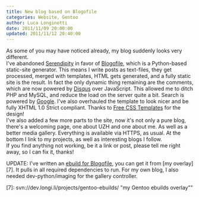 ```yaml
---
title: New blog based on Blogofile
categories: Website, Gentoo
author: Luca Longinotti
date: 2011/11/09 20:00:00
updated: 2011/11/12 20:40:00
---
```

As some of you may have noticed already, my blog suddenly looks very different.  
I've abandoned [Serendipity][1] in favor of [Blogofile][2], which is a Python-based static-site generator.
This means I write posts as text-files, they get processed, merged with templates, HTML gets generated, and
a fully static site is the result. In fact the only dynamic thing remaining are the comments, which are now
powered by [Disqus][3] over JavaScript. This allowed me to ditch PHP and MySQL, and reduce the load on the server
quite a bit. Search is powered by [Google][4]. I've also overhauled the template to look nicer and be fully
XHTML 1.0 Strict compliant. Thanks to [Free CSS Templates][5] for the design!  
I've also added a few more parts to the site, now it's not only a pure blog, there's a welcoming page, one
about UZH and one about me. As well as a better media gallery. Everything is available via HTTPS, as usual.
At the bottom I link to my projects, as well as interesting blogs I follow.  
If you find anything not working, be it a link or post, please tell me right away, so I can fix it, thanks!

UPDATE: I've written an [ebuild for Blogofile][6], you can get it from [my overlay][7]. It pulls in all required
dependencies to run. For my own blog, I also needed dev-python/imaging for the gallery controller.

[1]: http://www.s9y.org/ "Serendipity"
[2]: http://www.blogofile.com/ "Blogofile"
[3]: http://www.disqus.com/ "Disqus"
[4]: http://www.google.com/ "Google"
[5]: http://www.freecsstemplates.org/ "Free CSS Templates"
[6]: https://dev.longi.li/Projects/browser/gentoo-ebuilds/dev-python/blogofile/blogofile-0.7.1.ebuild "Blogofile 0.7.1 Gentoo ebuild"
[7]: svn://dev.longi.li/projects/gentoo-ebuilds/ "my Gentoo ebuilds overlay""
